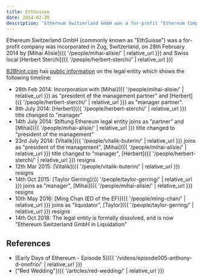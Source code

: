 ```yaml
---
title: EthSuisse
date: 2014-02-28
description: 'Ethereum Switzerland GmbH was a for-profit "Ethereum Company" which was incorporated in Zug in February 2014'
---
```


Ethereum Switzerland GmbH (commonly known as "EthSuisse") was a for-profit company was incorporated in Zug, Switzerland, on 28th February 2014 by [Mihai Alisie]({{ '/people/mihai-alisie/' | relative_url }}) and Swiss local [Herbert Sterchi]({{ '/people/herbert-sterchi/' | relative_url }}) 

[B2Bhint.com](https://b2bhint.com) has [public information](https://b2bhint.com/en/company/ch/ethereum-switzerland-gmbh-in-liquidation--CHE-349.816.493) on the legal entity which shows the following timeline:

* 28th Feb 2014: Incorporation with [Mihai]({{ '/people/mihai-alisie/' | relative_url }}) as "president of the management partner" and [Herbert]({{ '/people/herbert-sterchi/' | relative_url }}) as "manager partner".
* 8th July 2014: [Herbert]({{ '/people/herbert-sterchi/' | relative_url }}) title changed to "manager"
* 14th July 2014: Stiftung Ethereum legal entity joins as "partner" and [Mihai]({{ '/people/mihai-alisie/' | relative_url }}) title changed to "president of the management"
* 23rd July 2014: [Vitalik]({{ '/people/vitalik-buterin/' | relative_url }}) joins as "president of the management", [Mihai]({{ '/people/mihai-alisie/' | relative_url }}) title changed to "manager", [Herbert]({{ '/people/herbert-sterchi/' | relative_url }}) resigns
* 12th Mar 2015: [Vitalik]({{ '/people/vitalik-buterin/' | relative_url }}) resigns
* 14th Oct 2015: [Taylor Gerring]({{ '/people/taylor-gerring/' | relative_url }}) joins as "manager", [Mihai]({{ '/people/mihai-alisie/' | relative_url }}) resigns
* 10th May 2016: [Ming Chan (ED of the EF)]({{ '/people/ming-chan/' | relative_url }}) joins as "liquidator", [Taylor]({{ '/people/taylor-gerring/' | relative_url }}) resigns
* 14th Oct 2018: The legal entity is formally dissolved, and is now "Ethereum Switzerland GmbH in Liquidation"

## References

- [Early Days of Ethereum - Episode 5]({{ '/videos/episode005-anthony-d-onofrio/' | relative_url }})
- ["Red Wedding"]({{ '/articles/red-wedding/' | relative_url }})
